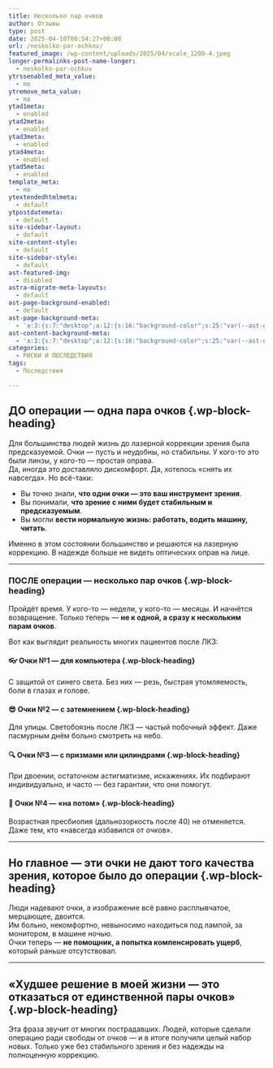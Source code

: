 ```yaml
---
title: Несколько пар очков
author: Отзывы
type: post
date: 2025-04-10T00:54:27+00:00
url: /neskolko-par-ochkov/
featured_image: /wp-content/uploads/2025/04/scale_1200-4.jpeg
longer-permalinks-post-name-longer:
  - neskolko-par-ochkov
ytrssenabled_meta_value:
  - no
ytremove_meta_value:
  - no
ytad1meta:
  - enabled
ytad2meta:
  - enabled
ytad3meta:
  - enabled
ytad4meta:
  - enabled
ytad5meta:
  - enabled
template_meta:
  - no
ytextendedhtmlmeta:
  - default
ytpostdatemeta:
  - default
site-sidebar-layout:
  - default
site-content-style:
  - default
site-sidebar-style:
  - default
ast-featured-img:
  - disabled
astra-migrate-meta-layouts:
  - default
ast-page-background-enabled:
  - default
ast-page-background-meta:
  - 'a:3:{s:7:"desktop";a:12:{s:16:"background-color";s:25:"var(--ast-global-color-4)";s:16:"background-image";s:0:"";s:17:"background-repeat";s:6:"repeat";s:19:"background-position";s:13:"center center";s:15:"background-size";s:4:"auto";s:21:"background-attachment";s:6:"scroll";s:15:"background-type";s:0:"";s:16:"background-media";s:0:"";s:12:"overlay-type";s:0:"";s:13:"overlay-color";s:0:"";s:15:"overlay-opacity";s:0:"";s:16:"overlay-gradient";s:0:"";}s:6:"tablet";a:12:{s:16:"background-color";s:0:"";s:16:"background-image";s:0:"";s:17:"background-repeat";s:6:"repeat";s:19:"background-position";s:13:"center center";s:15:"background-size";s:4:"auto";s:21:"background-attachment";s:6:"scroll";s:15:"background-type";s:0:"";s:16:"background-media";s:0:"";s:12:"overlay-type";s:0:"";s:13:"overlay-color";s:0:"";s:15:"overlay-opacity";s:0:"";s:16:"overlay-gradient";s:0:"";}s:6:"mobile";a:12:{s:16:"background-color";s:0:"";s:16:"background-image";s:0:"";s:17:"background-repeat";s:6:"repeat";s:19:"background-position";s:13:"center center";s:15:"background-size";s:4:"auto";s:21:"background-attachment";s:6:"scroll";s:15:"background-type";s:0:"";s:16:"background-media";s:0:"";s:12:"overlay-type";s:0:"";s:13:"overlay-color";s:0:"";s:15:"overlay-opacity";s:0:"";s:16:"overlay-gradient";s:0:"";}}'
ast-content-background-meta:
  - 'a:3:{s:7:"desktop";a:12:{s:16:"background-color";s:25:"var(--ast-global-color-5)";s:16:"background-image";s:0:"";s:17:"background-repeat";s:6:"repeat";s:19:"background-position";s:13:"center center";s:15:"background-size";s:4:"auto";s:21:"background-attachment";s:6:"scroll";s:15:"background-type";s:0:"";s:16:"background-media";s:0:"";s:12:"overlay-type";s:0:"";s:13:"overlay-color";s:0:"";s:15:"overlay-opacity";s:0:"";s:16:"overlay-gradient";s:0:"";}s:6:"tablet";a:12:{s:16:"background-color";s:25:"var(--ast-global-color-5)";s:16:"background-image";s:0:"";s:17:"background-repeat";s:6:"repeat";s:19:"background-position";s:13:"center center";s:15:"background-size";s:4:"auto";s:21:"background-attachment";s:6:"scroll";s:15:"background-type";s:0:"";s:16:"background-media";s:0:"";s:12:"overlay-type";s:0:"";s:13:"overlay-color";s:0:"";s:15:"overlay-opacity";s:0:"";s:16:"overlay-gradient";s:0:"";}s:6:"mobile";a:12:{s:16:"background-color";s:25:"var(--ast-global-color-5)";s:16:"background-image";s:0:"";s:17:"background-repeat";s:6:"repeat";s:19:"background-position";s:13:"center center";s:15:"background-size";s:4:"auto";s:21:"background-attachment";s:6:"scroll";s:15:"background-type";s:0:"";s:16:"background-media";s:0:"";s:12:"overlay-type";s:0:"";s:13:"overlay-color";s:0:"";s:15:"overlay-opacity";s:0:"";s:16:"overlay-gradient";s:0:"";}}'
categories:
  - РИСКИ И ПОСЛЕДСТВИЯ
tags:
  - Последствия

---
```

## ДО операции — одна пара очков {.wp-block-heading}

Для большинства людей жизнь до лазерной коррекции зрения была предсказуемой. Очки — пусть и неудобны, но стабильны. У кого-то это были линзы, у кого-то — простая оправа.  
Да, иногда это доставляло дискомфорт. Да, хотелось «снять их навсегда». Но всё-таки:

<ul class="wp-block-list">
  <li>
    Вы точно знали, <strong>что одни очки — это ваш инструмент зрения</strong>.
  </li>
  <li>
    Вы понимали, <strong>что зрение с ними будет стабильным и предсказуемым</strong>.
  </li>
  <li>
    Вы могли <strong>вести нормальную жизнь: работать, водить машину, читать</strong>.
  </li>
</ul>

Именно в этом состоянии большинство и решаются на лазерную коррекцию. В надежде больше не видеть оптических оправ на лице.

<hr class="wp-block-separator has-alpha-channel-opacity" />

### ПОСЛЕ операции — несколько пар очков {.wp-block-heading}

Пройдёт время. У кого-то — недели, у кого-то — месяцы. И начнётся возвращение. Только теперь —&nbsp;**не к одной, а сразу к нескольким парам очков**.

Вот как выглядит реальность многих пациентов после ЛКЗ:

#### 👓 Очки №1 — для компьютера {.wp-block-heading}

С защитой от синего света. Без них — резь, быстрая утомляемость, боли в глазах и голове.

#### 😎 Очки №2 — с затемнением {.wp-block-heading}

Для улицы. Светобоязнь после ЛКЗ — частый побочный эффект. Даже пасмурным днём больно смотреть на небо.

#### 🔍 Очки №3 — с призмами или цилиндрами {.wp-block-heading}

При двоении, остаточном астигматизме, искажениях. Их подбирают индивидуально, и часто — без гарантии, что они помогут.

#### 🛑 Очки №4 — «на потом» {.wp-block-heading}

Возрастная пресбиопия (дальнозоркость после 40) не отменяется. Даже тем, кто «навсегда избавился от очков».

<hr class="wp-block-separator has-alpha-channel-opacity" />

## Но главное —&nbsp;**эти очки не дают того качества зрения, которое было до операции** {.wp-block-heading}

Люди надевают очки, а изображение всё равно расплывчатое, мерцающее, двоится.  
Им больно, некомфортно, невыносимо находиться под лампой, за монитором, в машине ночью.  
Очки теперь —&nbsp;**не помощник, а попытка компенсировать ущерб**, который раньше отсутствовал.

<hr class="wp-block-separator has-alpha-channel-opacity" />

## «Худшее решение в моей жизни — это отказаться от единственной пары очков» {.wp-block-heading}

Эта фраза звучит от многих пострадавших. Людей, которые сделали операцию ради свободы от очков — и в итоге получили целый набор новых. Только уже без стабильного зрения и без надежды на полноценную коррекцию.